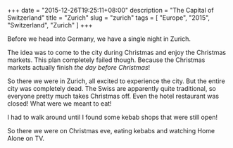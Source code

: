 +++
date = "2015-12-26T19:25:11+08:00"
description = "The Capital of Switzerland"
title = "Zurich"
slug = "zurich"
tags = [ "Europe", "2015", "Switzerland", "Zurich" ]
+++

Before we head into Germany, we have a single night in Zurich.

The idea was to come to the city during Christmas and enjoy the Christmas markets. This plan completely failed though. Because the Christmas markets actually finish *the day before Christmas*!

So there we were in Zurich, all excited to experience the city. But the entire city was completely dead. The Swiss are apparently quite traditional, so everyone pretty much takes Christmas off. Even the hotel restaurant was closed! What were we meant to eat!

I had to walk around until I found some kebab shops that were still open!

So there we were on Christmas eve, eating kebabs and watching Home Alone on TV.

